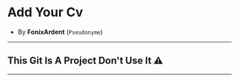 # Add Your Cv
- By **FonixArdent** (`Pseudonyme`)

----------------------------------------

## This Git Is A Project Don't Use It ⚠️

----------------------------------------



